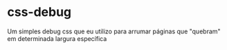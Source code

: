 # css-debug
Um simples debug css que eu utilizo para arrumar páginas que "quebram" em determinada largura específica
